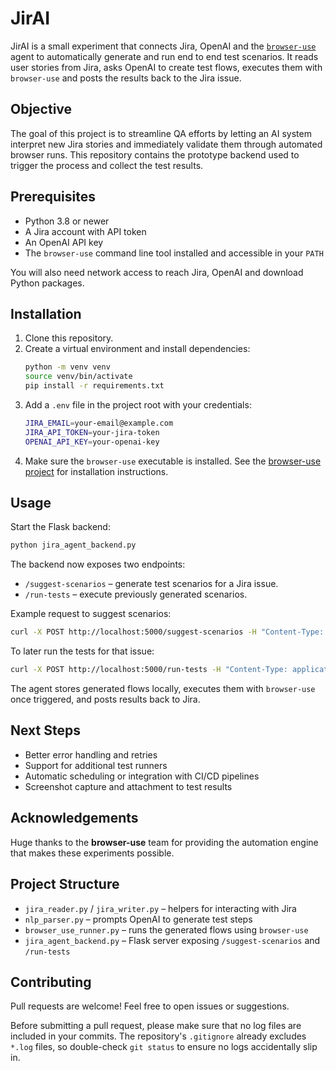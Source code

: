 # JirAI

JirAI is a small experiment that connects Jira, OpenAI and the [`browser-use`](https://github.com/browser-use/browser-use) agent to automatically generate and run end to end test scenarios. It reads user stories from Jira, asks OpenAI to create test flows, executes them with `browser-use` and posts the results back to the Jira issue.

## Objective
The goal of this project is to streamline QA efforts by letting an AI system interpret new Jira stories and immediately validate them through automated browser runs. This repository contains the prototype backend used to trigger the process and collect the test results.

## Prerequisites
- Python 3.8 or newer
- A Jira account with API token
- An OpenAI API key
- The `browser-use` command line tool installed and accessible in your `PATH`

You will also need network access to reach Jira, OpenAI and download Python packages.

## Installation
1. Clone this repository.
2. Create a virtual environment and install dependencies:
   ```bash
   python -m venv venv
   source venv/bin/activate
   pip install -r requirements.txt
   ```
3. Add a `.env` file in the project root with your credentials:
   ```bash
   JIRA_EMAIL=your-email@example.com
   JIRA_API_TOKEN=your-jira-token
   OPENAI_API_KEY=your-openai-key
   ```
4. Make sure the `browser-use` executable is installed. See the [browser-use project](https://github.com/browser-use/browser-use) for installation instructions.

## Usage
Start the Flask backend:
```bash
python jira_agent_backend.py
```
The backend now exposes two endpoints:

- `/suggest-scenarios` – generate test scenarios for a Jira issue.
- `/run-tests` – execute previously generated scenarios.

Example request to suggest scenarios:
```bash
curl -X POST http://localhost:5000/suggest-scenarios -H "Content-Type: application/json" -d '{"issueKey": "ABC-123"}'
```
To later run the tests for that issue:
```bash
curl -X POST http://localhost:5000/run-tests -H "Content-Type: application/json" -d '{"issueKey": "ABC-123"}'
```
The agent stores generated flows locally, executes them with `browser-use` once triggered, and posts results back to Jira.

## Next Steps
- Better error handling and retries
- Support for additional test runners
- Automatic scheduling or integration with CI/CD pipelines
- Screenshot capture and attachment to test results

## Acknowledgements
Huge thanks to the **browser-use** team for providing the automation engine that makes these experiments possible.

## Project Structure
- `jira_reader.py` / `jira_writer.py` – helpers for interacting with Jira
- `nlp_parser.py` – prompts OpenAI to generate test steps
- `browser_use_runner.py` – runs the generated flows using `browser-use`
- `jira_agent_backend.py` – Flask server exposing `/suggest-scenarios` and `/run-tests`

## Contributing
Pull requests are welcome! Feel free to open issues or suggestions.

Before submitting a pull request, please make sure that no log files are
included in your commits. The repository's `.gitignore` already excludes `*.log`
files, so double-check `git status` to ensure no logs accidentally slip in.
